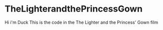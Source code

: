 # TheLighterandthePrincessGown
Hi i'm Duck
This is the code in the The Lighter and the Princess' Gown film
